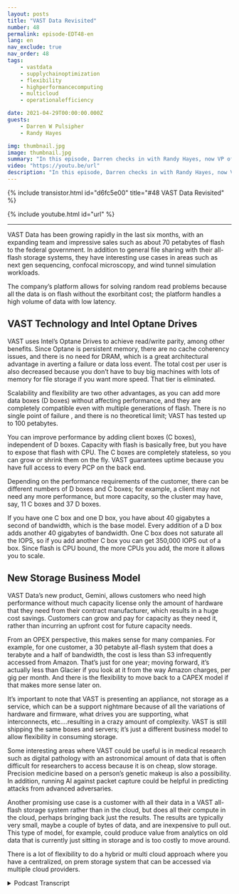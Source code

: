 ```yaml
---
layout: posts
title: "VAST Data Revisited"
number: 48
permalink: episode-EDT48-en
lang: en
nav_exclude: true
nav_order: 48
tags:
    - vastdata
    - supplychainoptimization
    - flexibility
    - highperformancecomputing
    - multicloud
    - operationalefficiency

date: 2021-04-29T00:00:00.000Z
guests:
    - Darren W Pulsipher
    - Randy Hayes

img: thumbnail.jpg
image: thumbnail.jpg
summary: "In this episode, Darren checks in with Randy Hayes, now VP of Sales, for the public sector of VAST Data, six months after their last conversation to see how they are doing in the industry, what is new at VAST, and interesting use cases. Their new product, Gemini, offers a different storage business model"
video: "https://youtu.be/url"
description: "In this episode, Darren checks in with Randy Hayes, now VP of Sales, for the public sector of VAST Data, six months after their last conversation to see how they are doing in the industry, what is new at VAST, and interesting use cases. Their new product, Gemini, offers a different storage business model"
---
```


<div>
{% include transistor.html id="d6fc5e00" title="#48 VAST Data Revisited" %}

{% include youtube.html id="url" %}
</div>

---

VAST Data has been growing rapidly in the last six months, with an expanding team and impressive sales such as about 70 petabytes of flash to the federal government. In addition to general file sharing with their all-flash storage systems, they have interesting use cases in areas such as next gen sequencing, confocal microscopy, and wind tunnel simulation workloads. 

The company’s platform allows for solving random read problems because all the data is on flash without the exorbitant cost; the platform handles a high volume of data with low latency. 

## VAST Technology and Intel Optane Drives

VAST uses Intel’s Optane Drives to achieve read/write parity, among other benefits. Since Optane is persistent memory, there are no cache coherency issues, and there is no need for DRAM, which is a great architectural advantage in averting a failure or data loss event. The total cost per user is also decreased because you don’t have to buy big machines with lots of memory for file storage if you want more speed. That tier is eliminated. 

Scalability and flexibility are two other advantages, as you can add more data boxes (D boxes) without affecting performance, and they are completely compatible even with multiple generations of flash.  There is no single point of failure , and there is no theoretical limit; VAST has tested up to 100 petabytes. 

You can improve performance by adding client boxes (C boxes), independent of D boxes. Capacity with flash is basically free, but you have to expose that flash with CPU. The C boxes are completely stateless, so you can grow or shrink them on the fly. VAST guarantees uptime because you have full access to every PCP on the back end.  

Depending on the performance requirements of the customer, there can be different numbers of D boxes and C boxes; for example, a client may not need any more performance, but more capacity, so the cluster may have, say, 11 C boxes and 37 D boxes. 

If you have one C box and one D box, you have about 40 gigabytes a second of bandwidth, which is the base model. Every addition of a D box adds another 40 gigabytes of bandwidth. One C box does not saturate all the IOPS, so if you add another C box you can get 350,000 IOPS out of a box. Since flash is CPU bound, the more CPUs you add, the more it allows you to scale. 

## New Storage Business Model

VAST Data’s new product, Gemini, allows customers who need high performance without much capacity license only the amount of hardware that they need from their contract manufacturer, which results in a huge cost savings. Customers can grow and pay for capacity as they need it, rather than incurring an upfront cost for future capacity needs. 

From an OPEX perspective, this makes sense for many companies. For example, for one customer, a 30 petabyte all-flash system that does a terabyte and a half of bandwidth, the cost is less than S3 infrequently accessed from Amazon. That’s just for one year; moving forward, it’s actually less than Glacier if you look at it from the way Amazon charges, per gig per month. And there is the flexibility to move back to a CAPEX model if that makes more sense later on. 

It’s important to note that VAST is presenting an appliance, not storage as a service, which can be a support nightmare because of all the variations of hardware and firmware, what drives you are supporting, what interconnects, etc….resulting in a crazy amount of complexity. VAST is still shipping the same boxes and servers; it’s just a different business model to allow flexibility in consuming storage.

Some interesting areas where VAST could be useful is in medical research such as digital pathology with an astronomical amount of data that is often difficult for researchers to access because it is on cheap, slow storage. Precision medicine based on a person’s genetic makeup is also a possibility. In addition, running AI against packet capture could be helpful in predicting attacks from advanced adversaries.

Another promising use case is a customer with all their data in a VAST all-flash storage system rather than in the cloud, but does all their compute in the cloud, perhaps bringing back just the results. The results are typically very small, maybe a couple of bytes of data, and are inexpensive to pull out.  This type of model, for example, could produce value from analytics on old data that is currently just sitting in storage and is too costly to move around. 

There is a lot of flexibility to do a hybrid or multi cloud approach where you have a centralized, on prem storage system that can be accessed via multiple cloud providers. 



<details>
<summary> Podcast Transcript </summary>

<p></p>

</details>
